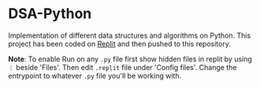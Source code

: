 # DSA-Python
Implementation of different data structures and algorithms on Python. This project has been coded on [Replit](https://replit.com/~) and then pushed to this repository.

**Note**: To enable Run on any `.py` file first show hidden files in replit by using `⋮` beside 'Files'. Then edit `.replit` file under 'Config files'. Change the entrypoint to whatever `.py` file you'll be working with.


